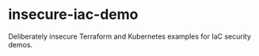 # insecure-iac-demo

Deliberately insecure Terraform and Kubernetes examples for IaC security demos.
